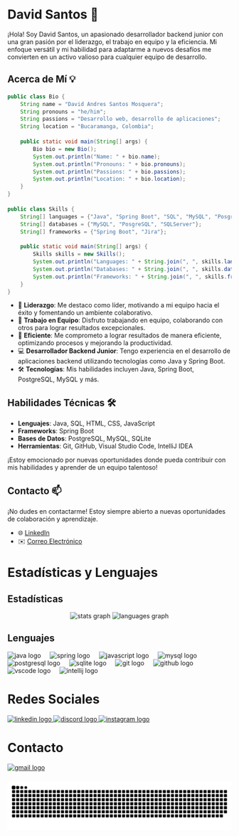 # David Santos 🚀

¡Hola! Soy David Santos, un apasionado desarrollador backend junior con una gran pasión por el liderazgo, el trabajo en equipo y la eficiencia. Mi enfoque versátil y mi habilidad para adaptarme a nuevos desafíos me convierten en un activo valioso para cualquier equipo de desarrollo.

## Acerca de Mí 💡
```java
public class Bio {
    String name = "David Andres Santos Mosquera";
    String pronouns = "he/him";
    String passions = "Desarrollo web, desarrollo de aplicaciones";
    String location = "Bucaramanga, Colombia";

    public static void main(String[] args) {
        Bio bio = new Bio();
        System.out.println("Name: " + bio.name);
        System.out.println("Pronouns: " + bio.pronouns);
        System.out.println("Passions: " + bio.passions);
        System.out.println("Location: " + bio.location);
    }
}

public class Skills {
    String[] languages = {"Java", "Spring Boot", "SQL", "MySQL", "PosgreSQL", "PHP", "Python", "HTML", "CSS", "JavaScript", "Bootstrap"};
    String[] databases = {"MySQL", "PosgreSQL", "SQLServer"};
    String[] frameworks = {"Spring Boot", "Jira"};

    public static void main(String[] args) {
        Skills skills = new Skills();
        System.out.println("Languages: " + String.join(", ", skills.languages));
        System.out.println("Databases: " + String.join(", ", skills.databases));
        System.out.println("Frameworks: " + String.join(", ", skills.frameworks));
    }
}
```

- 💼 **Liderazgo**: Me destaco como líder, motivando a mi equipo hacia el éxito y fomentando un ambiente colaborativo.
- 👥 **Trabajo en Equipo**: Disfruto trabajando en equipo, colaborando con otros para lograr resultados excepcionales.
- 🎯 **Eficiente**: Me comprometo a lograr resultados de manera eficiente, optimizando procesos y mejorando la productividad.
- 💻 **Desarrollador Backend Junior**: Tengo experiencia en el desarrollo de aplicaciones backend utilizando tecnologías como Java y Spring Boot.
- 🛠️ **Tecnologías**: Mis habilidades incluyen Java, Spring Boot, PostgreSQL, MySQL y más.

## Habilidades Técnicas 🛠️

- **Lenguajes**: Java, SQL, HTML, CSS, JavaScript
- **Frameworks**: Spring Boot
- **Bases de Datos**: PostgreSQL, MySQL, SQLite
- **Herramientas**: Git, GitHub, Visual Studio Code, IntelliJ IDEA

¡Estoy emocionado por nuevas oportunidades donde pueda contribuir con mis habilidades y aprender de un equipo talentoso!

## Contacto 📫

¡No dudes en contactarme! Estoy siempre abierto a nuevas oportunidades de colaboración y aprendizaje.

- 🌐 [LinkedIn](https://www.linkedin.com/in/davidsantos004/)
- ✉️ [Correo Electrónico](mailto:david.santoos004@gmail.com)


# Estadísticas y Lenguajes

## Estadísticas

<div align="center">
  <img src="https://github-readme-stats.vercel.app/api?username=DavidSantos004&hide_title=false&hide_rank=false&show_icons=true&include_all_commits=true&count_private=true&disable_animations=false&theme=dracula&locale=en&hide_border=false&order=1" height="150" alt="stats graph"  />
  <img src="https://github-readme-stats.vercel.app/api/top-langs?username=DavidSantos004&locale=en&hide_title=false&layout=compact&card_width=320&langs_count=5&theme=dracula&hide_border=false&order=2" height="150" alt="languages graph"  />
</div>

## Lenguajes
<div align="left">
  <img src="https://cdn.jsdelivr.net/gh/devicons/devicon/icons/java/java-original.svg" height="40" alt="java logo"  />
  <img width="12" />
  <img src="https://cdn.jsdelivr.net/gh/devicons/devicon/icons/spring/spring-original.svg" height="40" alt="spring logo"  />
  <img width="12" />
  <img src="https://cdn.jsdelivr.net/gh/devicons/devicon/icons/javascript/javascript-original.svg" height="40" alt="javascript logo"  />
  <img width="12" />
  <img src="https://cdn.jsdelivr.net/gh/devicons/devicon/icons/mysql/mysql-original.svg" height="40" alt="mysql logo"  />
  <img width="12" />
  <img src="https://cdn.jsdelivr.net/gh/devicons/devicon/icons/postgresql/postgresql-original.svg" height="40" alt="postgresql logo"  />
  <img width="12" />
  <img src="https://cdn.jsdelivr.net/gh/devicons/devicon/icons/sqlite/sqlite-original.svg" height="40" alt="sqlite logo"  />
  <img width="12" />
  <img src="https://cdn.jsdelivr.net/gh/devicons/devicon/icons/git/git-original.svg" height="40" alt="git logo"  />
  <img width="12" />
  <img src="https://cdn.jsdelivr.net/gh/devicons/devicon/icons/github/github-original.svg" height="40" alt="github logo"  />
  <img width="12" />
  <img src="https://cdn.jsdelivr.net/gh/devicons/devicon/icons/vscode/vscode-original.svg" height="40" alt="vscode logo"  />
  <img width="12" />
  <img src="https://cdn.jsdelivr.net/gh/devicons/devicon/icons/intellij/intellij-original.svg" height="40" alt="intellij logo"  />
</div>


# Redes Sociales

<div align="left">
  <a href="https://www.linkedin.com/in/davidsantos004/" target="_blank">
    <img src="https://raw.githubusercontent.com/maurodesouza/profile-readme-generator/master/src/assets/icons/social/linkedin/default.svg" width="52" height="40" alt="linkedin logo"  />
  </a>
  <a href="discord://.santos04" target="_blank">
    <img src="https://raw.githubusercontent.com/maurodesouza/profile-readme-generator/master/src/assets/icons/social/discord/default.svg" width="52" height="40" alt="discord logo"  />
  </a>
  <a href="https://www.instagram.com/davidsantos_004/" target="_blank">
    <img src="https://raw.githubusercontent.com/maurodesouza/profile-readme-generator/master/src/assets/icons/social/instagram/default.svg" width="52" height="40" alt="instagram logo"  />
  </a>

  # Contacto

  <a href="mailto:david.santoos004@gmail.com?subject=¡Hola David!&body=Hola David,%0D%0A%0D%0A" target="_blank">
    <img src="https://raw.githubusercontent.com/maurodesouza/profile-readme-generator/master/src/assets/icons/social/gmail/default.svg" width="52" height="40" alt="gmail logo"  />
  </a>

</div>

###

<img src="https://raw.githubusercontent.com/DavidSantos004/DavidSantos004/output/snake.svg" alt="Snake animation" />

###

